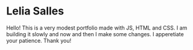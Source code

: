 # Lelia Salles

 Hello! This is a very modest portfolio made with JS, HTML and CSS. I am building it slowly and now and then I make some changes. I apperetiate your patience. Thank you!